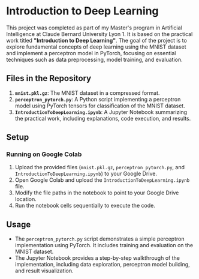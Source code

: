 # Introduction to Deep Learning

This project was completed as part of my Master's program in Artificial Intelligence at Claude Bernard University Lyon 1. It is based on the practical work titled **"Introduction to Deep Learning"**. The goal of the project is to explore fundamental concepts of deep learning using the MNIST dataset and implement a perceptron model in PyTorch, focusing on essential techniques such as data preprocessing, model training, and evaluation.

## Files in the Repository

1. **`mnist.pkl.gz`**: The MNIST dataset in a compressed format.
2. **`perceptron_pytorch.py`**: A Python script implementing a perceptron model using PyTorch tensors for classification of the MNIST dataset.
3. **`IntroductionToDeepLearning.ipynb`**: A Jupyter Notebook summarizing the practical work, including explanations, code execution, and results.

## Setup

### Running on Google Colab

1. Upload the provided files (`mnist.pkl.gz`, `perceptron_pytorch.py`, and `IntroductionToDeepLearning.ipynb`) to your Google Drive.
2. Open Google Colab and upload the `IntroductionToDeepLearning.ipynb` file.
3. Modify the file paths in the notebook to point to your Google Drive location.
5. Run the notebook cells sequentially to execute the code.

## Usage

- The `perceptron_pytorch.py` script demonstrates a simple perceptron implementation using PyTorch. It includes training and evaluation on the MNIST dataset.
- The Jupyter Notebook provides a step-by-step walkthrough of the implementation, including data exploration, perceptron model building, and result visualization.